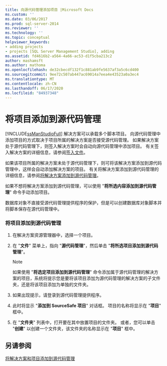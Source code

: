 ```yaml
---
title: 向源代码管理添加项目 |Microsoft Docs
ms.custom: ''
ms.date: 03/06/2017
ms.prod: sql-server-2014
ms.reviewer: ''
ms.technology: ''
ms.topic: conceptual
helpviewer_keywords:
- adding projects
- projects [SQL Server Management Studio], adding
ms.assetid: fd4616b2-a564-4a66-ac53-d1f5cba213c2
author: mashamsft
ms.author: mathoma
ms.openlocfilehash: de32cbecdf132f1c881ab9fe5637af3a5c6cd400
ms.sourcegitcommit: 9ee72c507ab447ac69014a7eea4e43523a0a3ec4
ms.translationtype: MT
ms.contentlocale: zh-CN
ms.lasthandoff: 06/17/2020
ms.locfileid: "84937348"
---
```

# <a name="add-projects-to-source-control"></a>将项目添加到源代码管理
  [!INCLUDE[ssManStudioFull](../includes/ssmanstudiofull-md.md)] 解决方案可以承载多个脚本项目。 向源代码管理中添加项目的方式取决于项目所属的解决方案是否接受源代码管理。 如果解决方案处于源代码管理下，则签入解决方案时会自动向源代码管理中添加项目。 有关签入解决方案的详细信息，请参阅[签入文件](../../2014/database-engine/check-in-files.md)。  
  
 如果该项目所属的解决方案未处于源代码管理下，则可将该解决方案添加到源代码管理中，这样会自动添加解决方案的项目。 有关将解决方案添加到源代码管理的详细信息，请参阅[将解决方案添加到源代码管理](../../2014/database-engine/add-solutions-to-source-control.md)。  
  
 如果不想将解决方案添加到源代码管理，可以使用 "**将所选内容添加到源代码管理**" 命令手动添加项目。  
  
 数据库对象不直接受源代码管理提供程序的保护，但是可以创建数据库对象脚本并将脚本保存在源代码管理中。  
  
### <a name="to-add-a-project-to-source-control"></a>将项目添加到源代码管理  
  
1.  在解决方案资源管理器中，选择一个项目。  
  
2.  在 "**文件**" 菜单上，指向 "**源代码管理**"，然后单击 "**将所选项目添加到源代码管理**"。  
  
    > [!NOTE]  
    >  如果使用 "**将选定项目添加到源代码管理**" 命令添加属于源代码管理的解决方案的项目，系统将提示您是要将该项目添加为源代码管理的解决方案的子文件夹，还是将该项目添加为单独的文件夹。  
  
3.  如果出现提示，请登录到源代码管理提供程序。  
  
4.  此时将显示 "**添加到 SourceSafe 项目**" 对话框。 项目的名称将显示在 "**项目**" 框中。  
  
5.  在 "**文件夹**" 列表中，打开要在其中放置项目的文件夹。 或者，您可以单击 "**创建**" 以创建一个文件夹，该文件夹的名称显示在 "**项目**" 框中。  
  
## <a name="see-also"></a>另请参阅  
 [将解决方案和项目添加到源代码管理](../../2014/database-engine/add-solutions-and-projects-to-source-control.md)  
  
  
